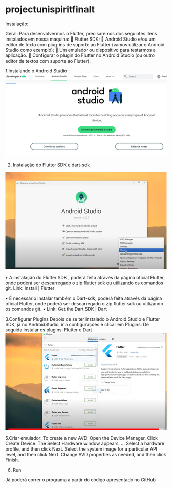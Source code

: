 # projectunispiritfinalt
Instalação:

Geral:
Para desenvolvermos o Flutter, precisaremos dos seguintes itens instalados em nossa máquina:
	Flutter SDK;
	Android Studio e/ou um editor de texto com plug-ins de suporte ao Flutter (vamos utilizar o Android Studio como exemplo);
	Um emulador ou dispositivo para testarmos a aplicação.
	Configurar o plugin do Flutter no Android Studio (ou outro editor de textos com suporte ao Flutter).



1.Instalando o Android Studio :
![](im1.png?raw=true "Diagrama UML")


 




2. Instalação do Flutter SDK e dart-sdk

![](im2.png?raw=true "Diagrama UML")



•	A instalação do Flutter SDK , poderá feita através da página oficial Flutter, onde poderá ser descarregado o zip flutter sdk ou utilizando os comandos git.
            Link: Install | Flutter 

•	É necessário instalar também o Dart-sdk, poderá feita através da página oficial Flutter, onde poderá ser descarregado o zip flutter sdk ou utilizando os comandos git.
•	Link: Get the Dart SDK | Dart

3.Configurar Plugins
Depois de se ter instalado o Android Studio e Flutter SDK, já no AndroidStudio, ir a configurações e clicar em Plugins:
De seguida instalar os plugins: Flutter e Dart
![](im3.png?raw=true "Diagrama UML")


5.Criar emulador:
To create a new AVD:
Open the Device Manager.
Click Create Device. The Select Hardware window appears. ...
Select a hardware profile, and then click Next.
Select the system image for a particular API level, and then click Next.
Change AVD properties as needed, and then click Finish.





6. Run

Já poderá correr o programa a partir do código apresentado no GitHub

